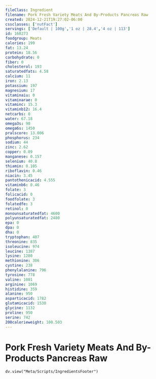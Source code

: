 ```yaml
---
fileClass: Ingredient
filename: Pork Fresh Variety Meats And By-Products Pancreas Raw
created: 2024-12-21T19:27:02-06:00
cssclasses: ['nutFact']
servings: ['Default | 100g','1 oz | 28.4','4 oz | 113']
id: 168273
foodgroup: Meats
calories: 199
fat: 13.24
protein: 18.56
carbohydrate: 0
fiber: 0
cholesterol: 193
saturatedfats: 4.58
calcium: 11
iron: 2.13
potassium: 197
magnesium: 17
vitaminaiu: 0
vitaminarae: 0
vitaminc: 15.3
vitaminb12: 16.4
netcarbs: 0
water: 67.18
omega3s: 90
omega6s: 1450
pralscore: 13.006
phosphorus: 234
sodium: 44
zinc: 2.62
copper: 0.09
manganese: 0.157
selenium: 40.8
thiamin: 0.105
riboflavin: 0.46
niacin: 3.45
pantothenicacid: 4.555
vitaminb6: 0.46
folate: 3
folicacid: 0
foodfolate: 3
folatedfe: 3
retinol: 0
monounsaturatedfat: 4600
polyunsaturatedfat: 2480
epa: 0
dpa: 0
dha: 0
tryptophan: 407
threonine: 835
isoleucine: 974
leucine: 1387
lysine: 1280
methionine: 306
cystine: 238
phenylalanine: 796
tyrosine: 778
valine: 1001
arginine: 1069
histidine: 359
alanine: 950
asparticacid: 1782
glutamicacid: 1530
glycine: 1132
proline: 950
serine: 742
200calorieweight: 100.503
---
```


# Pork Fresh Variety Meats And By-Products Pancreas Raw

```dataviewjs
dv.view("Meta/Scripts/IngredientsFooter")
```